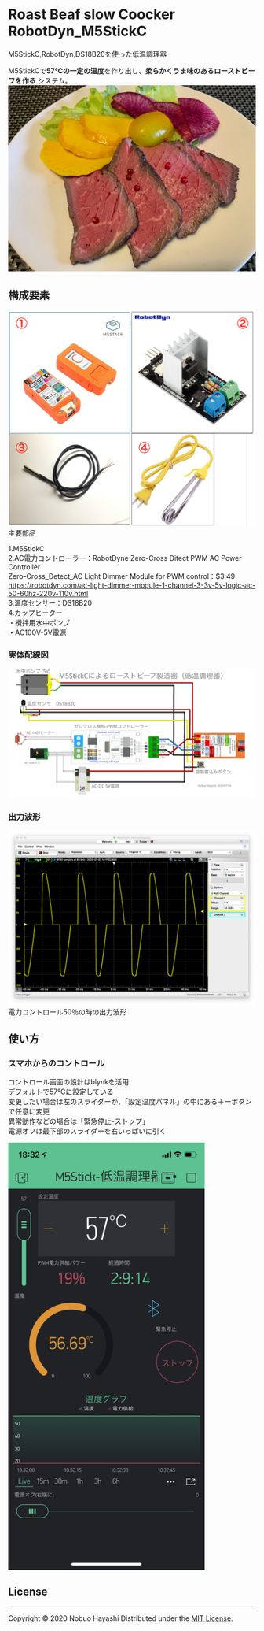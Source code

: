Roast Beaf slow Coocker RobotDyn_M5StickC
=
M5StickC,RobotDyn,DS18B20を使った低温調理器

M5StickCで**57℃の一定の温度**を作り出し、**柔らかくうま味のあるローストビーフを作る**
システム。  
<img width="800" alt="ローストビーフをどうぞ" src="img/美味しそうなでき上がり.jpeg">  

構成要素  
-------
![主要部品](img/使用部品.png)主要部品

1.M5StickC  
2.AC電力コントローラー：RobotDyne Zero-Cross Ditect PWM AC Power Controller  
    Zero-Cross_Detect_AC Light Dimmer Module for PWM control：$3.49  
    https://robotdyn.com/ac-light-dimmer-module-1-channel-3-3v-5v-logic-ac-50-60hz-220v-110v.html  
3.温度センサー：DS18B20  
4.カップヒーター  
・攪拌用水中ポンプ  
・AC100V-5V電源  


### 実体配線図  

![回路図](img/M5StickC低温調理器_ブレッドボード_書込みスイッチ付き.png "実体配線図")  

### 出力波形  
![](img/50%25Power.png)電力コントロール50％の時の出力波形  


使い方
------
### スマホからのコントロール ###
コントロール画面の設計はblynkを活用  
デフォルトで57℃に設定している  
変更したい場合は左のスライダーか、「設定温度パネル」の中にある＋ーボタンで任意に変更  
異常動作などの場合は「緊急停止-ストップ」  
電源オフは最下部のスライダーを右いっぱいに引く  

<img width="400" alt="Control Panel" src="img/ble_control.png">

## License
----------
Copyright &copy; 2020 Nobuo Hayashi
Distributed under the [MIT License][mit].
 
[MIT]: http://www.opensource.org/licenses/mit-license.php
